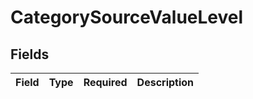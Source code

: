 # CategorySourceValueLevel


## Fields

| Field       | Type        | Required    | Description |
| ----------- | ----------- | ----------- | ----------- |